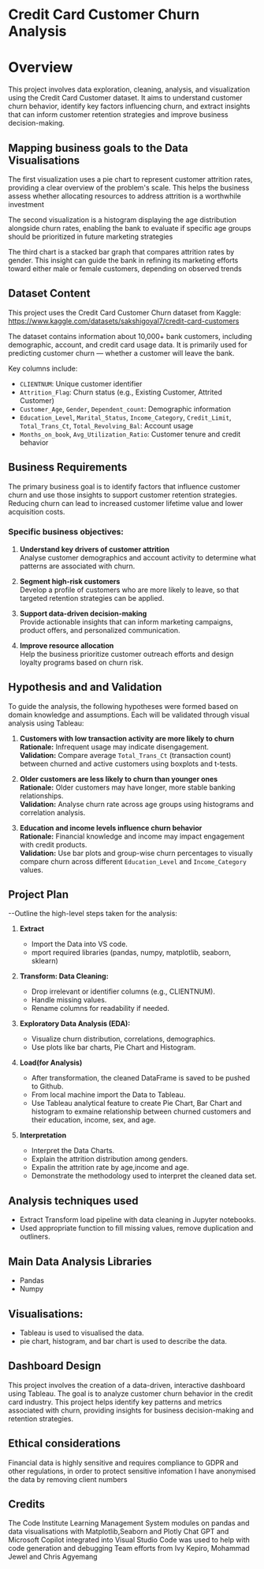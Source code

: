 # Credit Card Customer Churn Analysis

# Overview

This project involves data exploration, cleaning, analysis, and visualization using the Credit Card Customer dataset. It aims to understand customer churn behavior, identify key factors influencing churn, and extract insights that can inform customer retention strategies and improve business decision-making.

## Mapping business goals to the Data Visualisations

The first visualization uses a pie chart to represent customer attrition rates, providing a clear overview of the problem's scale. This helps the business assess whether allocating resources to address attrition is a worthwhile investment

The second visualization is a histogram displaying the age distribution alongside churn rates, enabling the bank to evaluate if specific age groups should be prioritized in future marketing strategies

The third chart is a stacked bar graph that compares attrition rates by gender. This insight can guide the bank in refining its marketing efforts toward either male or female customers, depending on observed trends

## Dataset Content

This project uses the Credit Card Customer Churn dataset from Kaggle:
https://www.kaggle.com/datasets/sakshigoyal7/credit-card-customers

The dataset contains information about 10,000+ bank customers, including demographic, account, and credit card usage data. It is primarily used for predicting customer churn — whether a customer will leave the bank.

Key columns include:
 - `CLIENTNUM`: Unique customer identifier
 - `Attrition_Flag`: Churn status (e.g., Existing Customer, Attrited Customer)
 - `Customer_Age`, `Gender`, `Dependent_count`: Demographic information
 - `Education_Level`, `Marital_Status`, `Income_Category`, `Credit_Limit`, `Total_Trans_Ct`, `Total_Revolving_Bal`: Account usage
 - `Months_on_book`, `Avg_Utilization_Ratio`: Customer tenure and credit behavior

## Business Requirements
The primary business goal is to identify factors that influence customer churn and use those insights to support customer retention strategies. Reducing churn can lead to increased customer lifetime value and lower acquisition costs.

### Specific business objectives:
1. **Understand key drivers of customer attrition**  
   Analyse customer demographics and account activity to determine what patterns are associated with churn.

2. **Segment high-risk customers**  
   Develop a profile of customers who are more likely to leave, so that targeted retention strategies can be applied.

3. **Support data-driven decision-making**  
   Provide actionable insights that can inform marketing campaigns, product offers, and personalized communication.

4. **Improve resource allocation**  
   Help the business prioritize customer outreach efforts and design loyalty programs based on churn risk.

## Hypothesis and and Validation
To guide the analysis, the following hypotheses were formed based on domain knowledge and assumptions. Each will be validated through visual analysis using Tableau:

1. **Customers with low transaction activity are more likely to churn**  
   **Rationale:** Infrequent usage may indicate disengagement.  
   **Validation:** Compare average `Total_Trans_Ct` (transaction count) between churned and active customers using boxplots and t-tests.

2. **Older customers are less likely to churn than younger ones**  
   **Rationale:** Older customers may have longer, more stable banking relationships.  
   **Validation:** Analyse churn rate across age groups using histograms and correlation analysis.

3. **Education and income levels influence churn behavior**  
   **Rationale:** Financial knowledge and income may impact engagement with credit products.  
   **Validation:** Use bar plots and group-wise churn percentages to visually compare churn across different `Education_Level` and `Income_Category` values.

## Project Plan

--Outline the high-level steps taken for the analysis: 

1. **Extract**

    * Import the Data into VS code.
    * mport required libraries (pandas, numpy, matplotlib, seaborn, sklearn)
 
 2. **Transform:  Data Cleaning:**

    * Drop irrelevant or identifier columns (e.g., CLIENTNUM).
    * Handle missing values.
    * Rename columns for readability if needed.
    
3. **Exploratory Data Analysis (EDA):**

   * Visualize churn distribution, correlations, demographics.
   * Use plots like bar charts, Pie Chart and Histogram.

4. **Load(for Analysis)**

   * After transformation, the cleaned DataFrame is saved to be pushed to Github.
   * From local machine import the Data to Tableau. 
   * Use Tableau analytical feature to create Pie Chart, Bar Chart and histogram to exmaine relationship between churned customers and their education, income, sex, and age.

5. **Interpretation**
   
    * Interpret the Data Charts. 
    * Explain  the attrition distribution among genders.
    * Expalin  the attrition rate by age,income and age.
    * Demonstrate the methodology used to interpret the cleaned data set. 

## Analysis techniques used

  * Extract Transform load pipeline with data cleaning in Jupyter notebooks.
  * Used appropriate function to fill missing values, remove duplication  and outliners. 

## Main Data Analysis Libraries
  * Pandas
  * Numpy

## Visualisations:
  * Tableau is used to visualised the data.
  * pie chart, histogram,  and bar chart is used to describe the data. 

## Dashboard Design

This project involves the creation of a data-driven, interactive dashboard using Tableau. The goal is to analyze customer churn behavior in the credit card industry. This project helps identify key patterns and metrics associated with churn, providing insights for business decision-making and retention strategies.

## Ethical considerations

Financial data is highly sensitive and requires compliance to GDPR and other regulations, in order to protect sensitive infomation I have anonymised the data by removing client numbers

## Credits

The Code Institute Learning Management System modules on pandas and data visualisations with Matplotlib,Seaborn and Plotly
Chat GPT and Microsoft Copilot integrated into Visual Studio Code was used to help with code generation and debugging
Team efforts from Ivy Kepiro, Mohammad Jewel and Chris Agyemang








